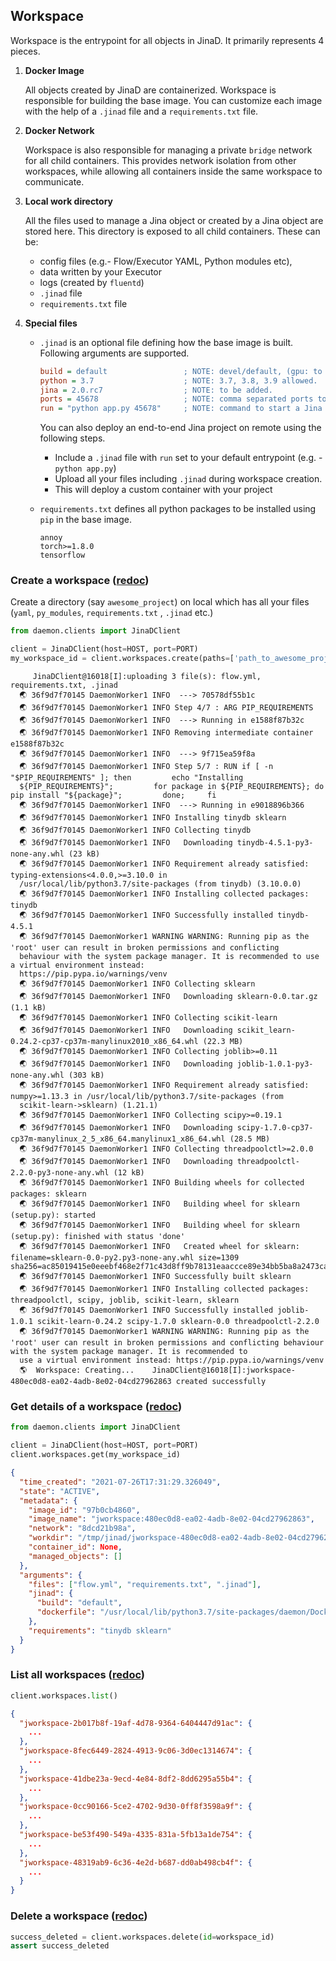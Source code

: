## Workspace

Workspace is the entrypoint for all objects in JinaD. It primarily represents 4 pieces.

1. **Docker Image**

   All objects created by JinaD are containerized. Workspace is responsible for building the base image. You can
   customize each image with the help of a `.jinad` file and a `requirements.txt` file.

2. **Docker Network**

   Workspace is also responsible for managing a private `bridge` network for all child containers. This provides network
   isolation from other workspaces, while allowing all containers inside the same workspace to communicate.

3. **Local work directory**

   All the files used to manage a Jina object or created by a Jina object are stored here. This directory is exposed to
   all child containers. These can be:
    - config files (e.g.- Flow/Executor YAML, Python modules etc),
    - data written by your Executor
    - logs (created by `fluentd`)
    - `.jinad` file
    - `requirements.txt` file

4. **Special files**

    - `.jinad` is an optional file defining how the base image is built. Following arguments are supported.

      ```ini
      build = default                 ; NOTE: devel/default, (gpu: to be added).
      python = 3.7                    ; NOTE: 3.7, 3.8, 3.9 allowed.
      jina = 2.0.rc7                  ; NOTE: to be added.
      ports = 45678                   ; NOTE: comma separated ports to be mapped.
      run = "python app.py 45678"     ; NOTE: command to start a Jina project on remote.
      ```

      You can also deploy an end-to-end Jina project on remote using the following steps.
        - Include a `.jinad` file with `run` set to your default entrypoint (e.g. - `python app.py`)
        - Upload all your files including `.jinad` during workspace creation.
        - This will deploy a custom container with your project

    - `requirements.txt` defines all python packages to be installed using `pip` in the base image.

      ```text
      annoy
      torch>=1.8.0
      tensorflow
      ```


### Create a workspace ([redoc](https://api.jina.ai/daemon/#operation/_create_workspaces_post))

Create a directory (say `awesome_project`) on local which has all your files (`yaml`, `py_modules`, `requirements.txt`
, `.jinad` etc.)

```python
from daemon.clients import JinaDClient

client = JinaDClient(host=HOST, port=PORT)
my_workspace_id = client.workspaces.create(paths=['path_to_awesome_project'])
```


```text
     JinaDClient@16018[I]:uploading 3 file(s): flow.yml, requirements.txt, .jinad
  🌏 36f9d7f70145 DaemonWorker1 INFO  ---> 70578df55b1c
  🌏 36f9d7f70145 DaemonWorker1 INFO Step 4/7 : ARG PIP_REQUIREMENTS
  🌏 36f9d7f70145 DaemonWorker1 INFO  ---> Running in e1588f87b32c
  🌏 36f9d7f70145 DaemonWorker1 INFO Removing intermediate container e1588f87b32c
  🌏 36f9d7f70145 DaemonWorker1 INFO  ---> 9f715ea59f8a
  🌏 36f9d7f70145 DaemonWorker1 INFO Step 5/7 : RUN if [ -n "$PIP_REQUIREMENTS" ]; then         echo "Installing
  ${PIP_REQUIREMENTS}";         for package in ${PIP_REQUIREMENTS}; do             pip install "${package}";         done;     fi
  🌏 36f9d7f70145 DaemonWorker1 INFO  ---> Running in e9018896b366
  🌏 36f9d7f70145 DaemonWorker1 INFO Installing tinydb sklearn
  🌏 36f9d7f70145 DaemonWorker1 INFO Collecting tinydb
  🌏 36f9d7f70145 DaemonWorker1 INFO   Downloading tinydb-4.5.1-py3-none-any.whl (23 kB)
  🌏 36f9d7f70145 DaemonWorker1 INFO Requirement already satisfied: typing-extensions<4.0.0,>=3.10.0 in
  /usr/local/lib/python3.7/site-packages (from tinydb) (3.10.0.0)
  🌏 36f9d7f70145 DaemonWorker1 INFO Installing collected packages: tinydb
  🌏 36f9d7f70145 DaemonWorker1 INFO Successfully installed tinydb-4.5.1
  🌏 36f9d7f70145 DaemonWorker1 WARNING WARNING: Running pip as the 'root' user can result in broken permissions and conflicting
  behaviour with the system package manager. It is recommended to use a virtual environment instead:
  https://pip.pypa.io/warnings/venv
  🌏 36f9d7f70145 DaemonWorker1 INFO Collecting sklearn
  🌏 36f9d7f70145 DaemonWorker1 INFO   Downloading sklearn-0.0.tar.gz (1.1 kB)
  🌏 36f9d7f70145 DaemonWorker1 INFO Collecting scikit-learn
  🌏 36f9d7f70145 DaemonWorker1 INFO   Downloading scikit_learn-0.24.2-cp37-cp37m-manylinux2010_x86_64.whl (22.3 MB)
  🌏 36f9d7f70145 DaemonWorker1 INFO Collecting joblib>=0.11
  🌏 36f9d7f70145 DaemonWorker1 INFO   Downloading joblib-1.0.1-py3-none-any.whl (303 kB)
  🌏 36f9d7f70145 DaemonWorker1 INFO Requirement already satisfied: numpy>=1.13.3 in /usr/local/lib/python3.7/site-packages (from
  scikit-learn->sklearn) (1.21.1)
  🌏 36f9d7f70145 DaemonWorker1 INFO Collecting scipy>=0.19.1
  🌏 36f9d7f70145 DaemonWorker1 INFO   Downloading scipy-1.7.0-cp37-cp37m-manylinux_2_5_x86_64.manylinux1_x86_64.whl (28.5 MB)
  🌏 36f9d7f70145 DaemonWorker1 INFO Collecting threadpoolctl>=2.0.0
  🌏 36f9d7f70145 DaemonWorker1 INFO   Downloading threadpoolctl-2.2.0-py3-none-any.whl (12 kB)
  🌏 36f9d7f70145 DaemonWorker1 INFO Building wheels for collected packages: sklearn
  🌏 36f9d7f70145 DaemonWorker1 INFO   Building wheel for sklearn (setup.py): started
  🌏 36f9d7f70145 DaemonWorker1 INFO   Building wheel for sklearn (setup.py): finished with status 'done'
  🌏 36f9d7f70145 DaemonWorker1 INFO   Created wheel for sklearn: filename=sklearn-0.0-py2.py3-none-any.whl size=1309 sha256=ac85019415e0eeebf468e2f71c43d8ff9b78131eaaccce89e34bb5ba8a2473ca
  🌏 36f9d7f70145 DaemonWorker1 INFO Successfully built sklearn
  🌏 36f9d7f70145 DaemonWorker1 INFO Installing collected packages: threadpoolctl, scipy, joblib, scikit-learn, sklearn
  🌏 36f9d7f70145 DaemonWorker1 INFO Successfully installed joblib-1.0.1 scikit-learn-0.24.2 scipy-1.7.0 sklearn-0.0 threadpoolctl-2.2.0
  🌏 36f9d7f70145 DaemonWorker1 WARNING WARNING: Running pip as the 'root' user can result in broken permissions and conflicting behaviour with the system package manager. It is recommended to
  use a virtual environment instead: https://pip.pypa.io/warnings/venv
  🌎  Workspace: Creating...    JinaDClient@16018[I]:jworkspace-480ec0d8-ea02-4adb-8e02-04cd27962863 created successfully
```


### Get details of a workspace ([redoc](https://api.jina.ai/daemon/#operation/_list_workspaces__id__get))

```python
from daemon.clients import JinaDClient

client = JinaDClient(host=HOST, port=PORT)
client.workspaces.get(my_workspace_id)
```

```json
{
  "time_created": "2021-07-26T17:31:29.326049",
  "state": "ACTIVE",
  "metadata": {
    "image_id": "97b0cb4860",
    "image_name": "jworkspace:480ec0d8-ea02-4adb-8e02-04cd27962863",
    "network": "8dcd21b98a",
    "workdir": "/tmp/jinad/jworkspace-480ec0d8-ea02-4adb-8e02-04cd27962863",
    "container_id": None,
    "managed_objects": []
  },
  "arguments": {
    "files": ["flow.yml", "requirements.txt", ".jinad"],
    "jinad": {
      "build": "default",
      "dockerfile": "/usr/local/lib/python3.7/site-packages/daemon/Dockerfiles/default.Dockerfile"
    },
    "requirements": "tinydb sklearn"
  }
}
```

### List all workspaces ([redoc](https://api.jina.ai/daemon/#operation/_get_items_workspaces_get))

```python
client.workspaces.list()
```

```json
{
  "jworkspace-2b017b8f-19af-4d78-9364-6404447d91ac": {
    ...
  },
  "jworkspace-8fec6449-2824-4913-9c06-3d0ec1314674": {
    ...
  },
  "jworkspace-41dbe23a-9ecd-4e84-8df2-8dd6295a55b4": {
    ...
  },
  "jworkspace-0cc90166-5ce2-4702-9d30-0ff8f3598a9f": {
    ...
  },
  "jworkspace-be53f490-549a-4335-831a-5fb13a1de754": {
    ...
  },
  "jworkspace-48319ab9-6c36-4e2d-b687-dd0ab498cb4f": {
    ...
  }
}
```


### Delete a workspace ([redoc](https://api.jina.ai/daemon/#operation/_delete_workspaces__id__delete))

```python
success_deleted = client.workspaces.delete(id=workspace_id)
assert success_deleted
```
